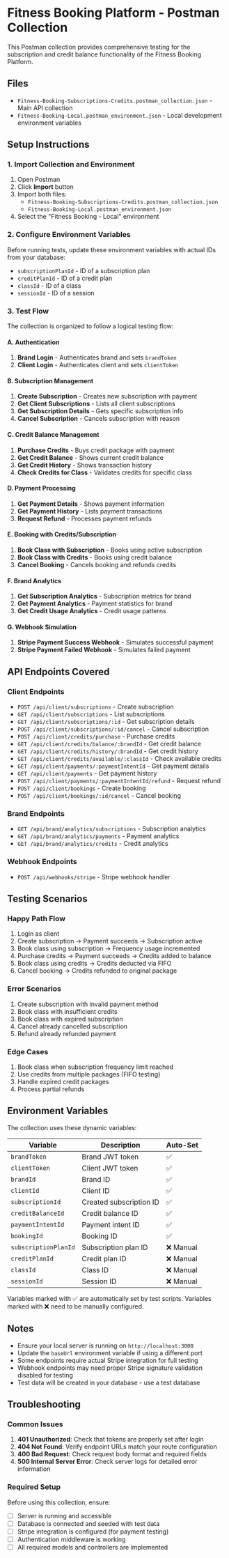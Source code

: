 # Fitness Booking Platform - Postman Collection

This Postman collection provides comprehensive testing for the subscription and credit balance functionality of the Fitness Booking Platform.

## Files

- `Fitness-Booking-Subscriptions-Credits.postman_collection.json` - Main API collection
- `Fitness-Booking-Local.postman_environment.json` - Local development environment variables

## Setup Instructions

### 1. Import Collection and Environment

1. Open Postman
2. Click **Import** button
3. Import both files:
   - `Fitness-Booking-Subscriptions-Credits.postman_collection.json`
   - `Fitness-Booking-Local.postman_environment.json`
4. Select the "Fitness Booking - Local" environment

### 2. Configure Environment Variables

Before running tests, update these environment variables with actual IDs from your database:

- `subscriptionPlanId` - ID of a subscription plan
- `creditPlanId` - ID of a credit plan  
- `classId` - ID of a class
- `sessionId` - ID of a session

### 3. Test Flow

The collection is organized to follow a logical testing flow:

#### A. Authentication
1. **Brand Login** - Authenticates brand and sets `brandToken`
2. **Client Login** - Authenticates client and sets `clientToken`

#### B. Subscription Management
1. **Create Subscription** - Creates new subscription with payment
2. **Get Client Subscriptions** - Lists all client subscriptions
3. **Get Subscription Details** - Gets specific subscription info
4. **Cancel Subscription** - Cancels subscription with reason

#### C. Credit Balance Management
1. **Purchase Credits** - Buys credit package with payment
2. **Get Credit Balance** - Shows current credit balance
3. **Get Credit History** - Shows transaction history
4. **Check Credits for Class** - Validates credits for specific class

#### D. Payment Processing
1. **Get Payment Details** - Shows payment information
2. **Get Payment History** - Lists payment transactions
3. **Request Refund** - Processes payment refunds

#### E. Booking with Credits/Subscription
1. **Book Class with Subscription** - Books using active subscription
2. **Book Class with Credits** - Books using credit balance
3. **Cancel Booking** - Cancels booking and refunds credits

#### F. Brand Analytics
1. **Get Subscription Analytics** - Subscription metrics for brand
2. **Get Payment Analytics** - Payment statistics for brand
3. **Get Credit Usage Analytics** - Credit usage patterns

#### G. Webhook Simulation
1. **Stripe Payment Success Webhook** - Simulates successful payment
2. **Stripe Payment Failed Webhook** - Simulates failed payment

## API Endpoints Covered

### Client Endpoints
- `POST /api/client/subscriptions` - Create subscription
- `GET /api/client/subscriptions` - List subscriptions
- `GET /api/client/subscriptions/:id` - Get subscription details
- `POST /api/client/subscriptions/:id/cancel` - Cancel subscription
- `POST /api/client/credits/purchase` - Purchase credits
- `GET /api/client/credits/balance/:brandId` - Get credit balance
- `GET /api/client/credits/history/:brandId` - Get credit history
- `GET /api/client/credits/available/:classId` - Check available credits
- `GET /api/client/payments/:paymentIntentId` - Get payment details
- `GET /api/client/payments` - Get payment history
- `POST /api/client/payments/:paymentIntentId/refund` - Request refund
- `POST /api/client/bookings` - Create booking
- `POST /api/client/bookings/:id/cancel` - Cancel booking

### Brand Endpoints
- `GET /api/brand/analytics/subscriptions` - Subscription analytics
- `GET /api/brand/analytics/payments` - Payment analytics
- `GET /api/brand/analytics/credits` - Credit analytics

### Webhook Endpoints
- `POST /api/webhooks/stripe` - Stripe webhook handler

## Testing Scenarios

### Happy Path Flow
1. Login as client
2. Create subscription → Payment succeeds → Subscription active
3. Book class using subscription → Frequency usage incremented
4. Purchase credits → Payment succeeds → Credits added to balance
5. Book class using credits → Credits deducted via FIFO
6. Cancel booking → Credits refunded to original package

### Error Scenarios
1. Create subscription with invalid payment method
2. Book class with insufficient credits
3. Book class with expired subscription
4. Cancel already cancelled subscription
5. Refund already refunded payment

### Edge Cases
1. Book class when subscription frequency limit reached
2. Use credits from multiple packages (FIFO testing)
3. Handle expired credit packages
4. Process partial refunds

## Environment Variables

The collection uses these dynamic variables:

| Variable | Description | Auto-Set |
|----------|-------------|----------|
| `brandToken` | Brand JWT token | ✅ |
| `clientToken` | Client JWT token | ✅ |
| `brandId` | Brand ID | ✅ |
| `clientId` | Client ID | ✅ |
| `subscriptionId` | Created subscription ID | ✅ |
| `creditBalanceId` | Credit balance ID | ✅ |
| `paymentIntentId` | Payment intent ID | ✅ |
| `bookingId` | Booking ID | ✅ |
| `subscriptionPlanId` | Subscription plan ID | ❌ Manual |
| `creditPlanId` | Credit plan ID | ❌ Manual |
| `classId` | Class ID | ❌ Manual |
| `sessionId` | Session ID | ❌ Manual |

Variables marked with ✅ are automatically set by test scripts.
Variables marked with ❌ need to be manually configured.

## Notes

- Ensure your local server is running on `http://localhost:3000`
- Update the `baseUrl` environment variable if using a different port
- Some endpoints require actual Stripe integration for full testing
- Webhook endpoints may need proper Stripe signature validation disabled for testing
- Test data will be created in your database - use a test database

## Troubleshooting

### Common Issues

1. **401 Unauthorized**: Check that tokens are properly set after login
2. **404 Not Found**: Verify endpoint URLs match your route configuration
3. **400 Bad Request**: Check request body format and required fields
4. **500 Internal Server Error**: Check server logs for detailed error information

### Required Setup

Before using this collection, ensure:
- [ ] Server is running and accessible
- [ ] Database is connected and seeded with test data
- [ ] Stripe integration is configured (for payment testing)
- [ ] Authentication middleware is working
- [ ] All required models and controllers are implemented